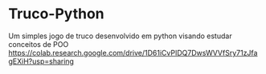# Truco-Python
Um simples jogo de truco desenvolvido em python visando estudar conceitos de POO
https://colab.research.google.com/drive/1D61iCvPIDQ7DwsWVVfSry71zJfagEXiH?usp=sharing
